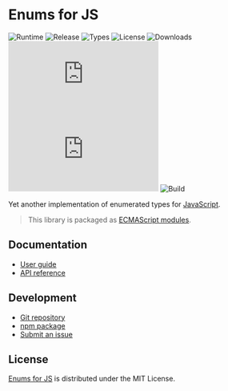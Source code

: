 # Enums for JS
![Runtime](https://badgen.net/npm/node/@cedx/enum) ![Release](https://badgen.net/npm/v/@cedx/enum) ![Types](https://badgen.net/npm/types/@cedx/enum) ![License](https://badgen.net/npm/license/@cedx/enum) ![Downloads](https://badgen.net/npm/dt/@cedx/enum) ![Dependencies](https://badgen.net/david/dep/cedx/enum.js) ![Coverage](https://badgen.net/coveralls/c/github/cedx/enum.js) ![Build](https://badgen.net/github/checks/cedx/enum.js/main)

Yet another implementation of enumerated types for [JavaScript](https://developer.mozilla.org/en-US/docs/Web/JavaScript).

> This library is packaged as [ECMAScript modules](https://nodejs.org/api/esm.html).

## Documentation
- [User guide](https://docs.belin.io/enum.js)
- [API reference](https://api.belin.io/enum.js)

## Development
- [Git repository](https://git.belin.io/cedx/enum.js)
- [npm package](https://www.npmjs.com/package/@cedx/enum)
- [Submit an issue](https://git.belin.io/cedx/enum.js/issues)

## License
[Enums for JS](https://docs.belin.io/enum.js) is distributed under the MIT License.
